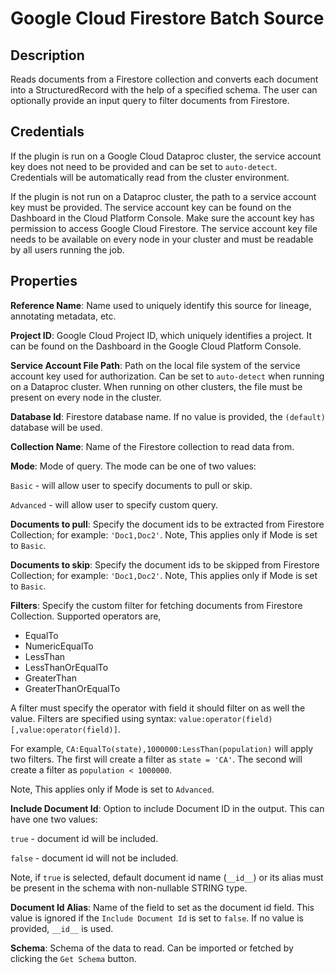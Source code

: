 # Google Cloud Firestore Batch Source

Description
-----------
Reads documents from a Firestore collection and converts each document into a StructuredRecord with the help
of a specified schema. The user can optionally provide an input query to filter documents from Firestore.

Credentials
-----------
If the plugin is run on a Google Cloud Dataproc cluster, the service account key does not need to be
provided and can be set to `auto-detect`. Credentials will be automatically read from the cluster environment.

If the plugin is not run on a Dataproc cluster, the path to a service account key must be provided.
The service account key can be found on the Dashboard in the Cloud Platform Console.
Make sure the account key has permission to access Google Cloud Firestore.
The service account key file needs to be available on every node in your cluster and
must be readable by all users running the job.

Properties
-------------
**Reference Name**: Name used to uniquely identify this source for lineage, annotating metadata, etc.

**Project ID**: Google Cloud Project ID, which uniquely identifies a project.
It can be found on the Dashboard in the Google Cloud Platform Console.

**Service Account File Path**: Path on the local file system of the service account key used for
authorization. Can be set to `auto-detect` when running on a Dataproc cluster.
When running on other clusters, the file must be present on every node in the cluster.

**Database Id**: Firestore database name. If no value is provided, the `(default)` database will be used.

**Collection Name**: Name of the Firestore collection to read data from.

**Mode**: Mode of query. The mode can be one of two values: 

`Basic` - will allow user to specify documents to pull or skip.  

`Advanced` - will allow user to specify custom query.

**Documents to pull**: Specify the document ids to be extracted from Firestore Collection; for example: `'Doc1,Doc2'`. 
Note, This applies only if Mode is set to `Basic`.  

**Documents to skip**: Specify the document ids to be skipped from Firestore Collection; for example: `'Doc1,Doc2'`. 
Note, This applies only if Mode is set to `Basic`.  

**Filters**: Specify the custom filter for fetching documents from Firestore Collection. Supported operators are, 
* EqualTo
* NumericEqualTo
* LessThan
* LessThanOrEqualTo
* GreaterThan
* GreaterThanOrEqualTo

A filter must specify the operator with field it should filter on as well the value.
Filters are specified using syntax: `value:operator(field)[,value:operator(field)]`.

For example, `CA:EqualTo(state),1000000:LessThan(population)` will apply two filters.
The first will create a filter as `state = 'CA'`.
The second will create a filter as `population < 1000000`.
  
Note, This applies only if Mode is set to `Advanced`.  

**Include Document Id**: Option to include Document ID in the output. This can have one two values:

`true` - document id will be included.

`false` - document id will not be included.

Note, if `true` is selected, default document id name (`__id__`) or its alias must be present 
in the schema with non-nullable STRING type. 

**Document Id Alias**: Name of the field to set as the document id field. This value is ignored if the `Include Document Id` is set to `false`. 
If no value is provided, `__id__` is used.

**Schema**: Schema of the data to read. Can be imported or fetched by clicking the `Get Schema` button.

